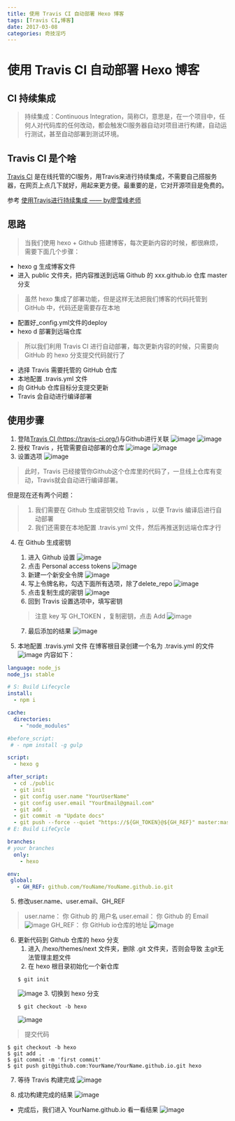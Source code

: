 ```yaml
---
title: 使用 Travis CI 自动部署 Hexo 博客
tags: [Travis CI,博客]
date: 2017-03-08
categories: 奇技淫巧
---
```


# 使用 Travis CI 自动部署 Hexo 博客
## CI 持续集成
> 持续集成：Continuous Integration，简称CI，意思是，在一个项目中，任何人对代码库的任何改动，都会触发CI服务器自动对项目进行构建，自动运行测试，甚至自动部署到测试环境。

## Travis CI 是个啥
[Travis CI](https://travis-ci.org/) 是在线托管的CI服务，用Travis来进行持续集成，不需要自己搭服务器，在网页上点几下就好，用起来更方便。最重要的是，它对开源项目是免费的。

参考 [使用Travis进行持续集成 —— by廖雪峰老师](https://www.liaoxuefeng.com/article/0014631488240837e3633d3d180476cb684ba7c10fda6f6000)

## 思路
> 当我们使用 hexo + Github 搭建博客，每次更新内容的时候，都很麻烦，需要下面几个步骤：
* hexo g 生成博客文件
* 进入 public 文件夹，把内容推送到远端 Github 的 xxx.github.io 仓库 master 分支

> 虽然 hexo 集成了部署功能，但是这样无法把我们博客的代码托管到 GitHub 中，代码还是需要存在本地
* 配置好_config.yml文件的deploy
* hexo d 部署到远端仓库

> 所以我们利用 Travis CI 进行自动部署，每次更新内容的时候，只需要向 GitHub 的 hexo 分支提交代码就行了
* 选择 Travis 需要托管的 GitHub 仓库
* 本地配置 .travis.yml 文件
* 向 GitHub 仓库目标分支提交更新
* Travis 会自动进行编译部署

## 使用步骤
1. 登陆[Travis CI (https://travis-ci.org/)](https://travis-ci.org/)与Github进行关联
![image](/image/travis_1-0.png)
![image](/image/travis_1-1.png)
2. 授权 Travis ，托管需要自动部署的仓库
![image](/image/travis_1-2.png)
![image](/image/travis_1-3.png)
3. 设置选项
![image](/image/travis_1-4.png)
> 此时，Travis 已经接管你Github这个仓库里的代码了，一旦线上仓库有变动，Travis就会自动进行编译部署。

但是现在还有两个问题：
> 1. 我们需要在 Github 生成密钥交给 Travis ，以便 Travis 编译后进行自动部署
> 2. 我们还需要在本地配置 .travis.yml 文件，然后再推送到远端仓库才行

4. 在 Github 生成密钥
    1. 进入 Github 设置
    ![image](/image/travis_1-6.png)
    2. 点击 Personal access tokens
    ![image](/image/travis_1-7.png)
    3. 新建一个新安全令牌
    ![image](/image/travis_1-8.png)
    4. 写上令牌名称，勾选下面所有选项，除了delete_repo
    ![image](/image/travis_1-9.png)
    5. 点击复制生成的密钥
    ![image](/image/travis_1-10.png)
    6. 回到 Travis 设置选项中，填写密钥
    > 注意 key 写 GH_TOKEN ，复制密钥，点击 Add
    ![image](/image/travis_1-11.png)
    7. 最后添加的结果
    ![image](/image/travis_1-12.png)

5. 本地配置 .travis.yml 文件
在博客根目录创建一个名为 .travis.yml 的文件
![image](/image/travis_1-13.png)
内容如下：
~~~ yml
language: node_js
node_js: stable

# S: Build Lifecycle
install:
  - npm i

cache:
  directories:
    - "node_modules"

#before_script:
 # - npm install -g gulp

script:
  - hexo g

after_script:
  - cd ./public
  - git init
  - git config user.name "YourUserName"
  - git config user.email "YourEmail@gmail.com"
  - git add .
  - git commit -m "Update docs"
  - git push --force --quiet "https://${GH_TOKEN}@${GH_REF}" master:master
# E: Build LifeCycle

branches:
# your branches
  only:
    - hexo

env:
 global:
   - GH_REF: github.com/YouName/YouName.github.io.git
~~~

5. 修改user.name、user.email、GH_REF
> user.name：   你 Github 的 用户名
> user.email：  你 Github 的 Email
![image](/image/travis_1-14.png)
> GH_REF：    你 GitHub io仓库的地址
![image](/image/travis_1-15.png)

6. 更新代码到 Github 仓库的 hexo 分支
    1. 进入 /hexo/themes/next 文件夹，删除 .git 文件夹，否则会导致 主git无法管理主题文件
    2. 在 hexo 根目录初始化一个新仓库
    ~~~
    $ git init
    ~~~
    ![image](/image/travis_2-1.png)
    3. 切换到 hexo 分支
    ~~~
    $ git checkout -b hexo
    ~~~
    ![image](/image/travis_2-2.png)    
> 提交代码
~~~ 
$ git checkout -b hexo
$ git add .
$ git commit -m 'first commit'
$ git push git@github.com:YourName/YourName.github.io.git hexo
~~~

7. 等待 Travis 构建完成
![image](/image/travis_2-3.png)

8. 成功构建完成的结果
![image](/image/travis_2-4.png)    

* 完成后，我们进入 YourName.github.io 看一看结果
    ![image](/image/travis_2-5.png)    






    

    


<!-- more --> 
